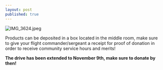 ```yaml
---
layout: post
published: true
---
```

![IMG_3624.jpeg]({{site.baseurl}}/media/IMG_3624.jpeg)

Products can be deposited in a box located in the middle room, make sure to give your flight commander/sergeant a receipt for proof of donation in order to receive community service hours and merits!

**The drive has been extended to November 9th, make sure to donate by then!**
